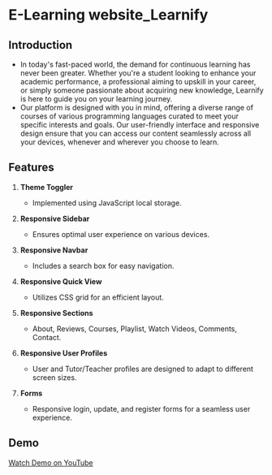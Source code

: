 # E-Learning website_Learnify


## Introduction

 - In today's fast-paced world, the demand for continuous learning has never been greater. Whether you're a student looking to enhance your academic performance, a professional aiming to upskill in your career, or simply someone passionate about acquiring new knowledge, Learnify is here to guide you on your learning journey. 
 - Our platform is designed with you in mind, offering a diverse range of courses of various programming languages curated to meet your specific interests and goals. Our user-friendly interface and responsive design ensure that you can access our content seamlessly across all your devices, whenever and wherever you choose to learn.

## Features

1. **Theme Toggler**
   - Implemented using JavaScript local storage.

2. **Responsive Sidebar**
   - Ensures optimal user experience on various devices.

3. **Responsive Navbar**
   - Includes a search box for easy navigation.

4. **Responsive Quick View**
   - Utilizes CSS grid for an efficient layout.

5. **Responsive Sections**
   - About, Reviews, Courses, Playlist, Watch Videos, Comments, Contact.

6. **Responsive User Profiles**
   - User and Tutor/Teacher profiles are designed to adapt to different screen sizes.

7. **Forms**
   - Responsive login, update, and register forms for a seamless user experience.

## Demo

[Watch Demo on YouTube](https://youtu.be/uMQ0fOueohs)


